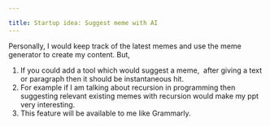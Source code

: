 ```yaml
---

title: Startup idea: Suggest meme with AI
---
```



Personally, I would keep track of the latest memes and use the meme generator to create my content. But, 

1. If you could add a tool which would suggest a meme,  after giving a text or paragraph then it should be instantaneous hit.
2. For example if I am talking about recursion in programming then suggesting relevant existing memes with recursion would make my ppt very interesting.
3. This feature will be available to me like Grammarly.
